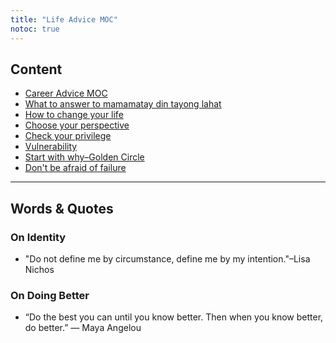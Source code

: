 ```yaml
---
title: "Life Advice MOC"
notoc: true
---
```


## Content
- [Career Advice MOC](moc/career-advice.md)
- [What to answer to mamamatay din tayong lahat](notes/perdev/life-advice/mamamatay.md)
- [How to change your life](notes/perdev/life-advice/change-life.md)
- [Choose your perspective](notes/perdev/life-advice/choose-perspective.md)
- [Check your privilege](notes/perdev/life-advice/privilege.md)
- [Vulnerability](notes/perdev/life-advice/vulnerability.md)
- [Start with why–Golden Circle](notes/perdev/life-advice/start-with-why.md)
- [Don't be afraid of failure](notes/perdev/life-advice/afraid-failure.md)

---
## Words & Quotes
### On Identity
- "Do not define me by circumstance, define me by my intention."–Lisa Nichos

### On Doing Better
- “Do the best you can until you know better. Then when you know better, do better.” ― Maya Angelou

